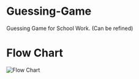 # Guessing-Game
Guessing Game for School Work. (Can be refined)

# Flow Chart
![Flow Chart](https://i.imgur.com/OWNYw04.png)
